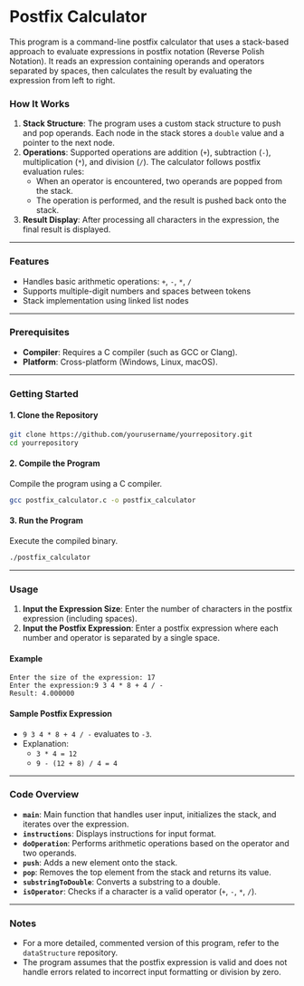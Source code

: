 # Postfix Calculator

This program is a command-line postfix calculator that uses a stack-based approach to evaluate expressions in postfix notation (Reverse Polish Notation). It reads an expression containing operands and operators separated by spaces, then calculates the result by evaluating the expression from left to right.

### How It Works

1. **Stack Structure**: The program uses a custom stack structure to push and pop operands. Each node in the stack stores a `double` value and a pointer to the next node.
2. **Operations**: Supported operations are addition (`+`), subtraction (`-`), multiplication (`*`), and division (`/`). The calculator follows postfix evaluation rules:
   - When an operator is encountered, two operands are popped from the stack.
   - The operation is performed, and the result is pushed back onto the stack.
3. **Result Display**: After processing all characters in the expression, the final result is displayed.

---

### Features

- Handles basic arithmetic operations: `+`, `-`, `*`, `/`
- Supports multiple-digit numbers and spaces between tokens
- Stack implementation using linked list nodes

---

### Prerequisites

- **Compiler**: Requires a C compiler (such as GCC or Clang).
- **Platform**: Cross-platform (Windows, Linux, macOS).

---

### Getting Started

#### 1. Clone the Repository
```bash
git clone https://github.com/yourusername/yourrepository.git
cd yourrepository
```

#### 2. Compile the Program
Compile the program using a C compiler.
```bash
gcc postfix_calculator.c -o postfix_calculator
```

#### 3. Run the Program
Execute the compiled binary.
```bash
./postfix_calculator
```

---

### Usage

1. **Input the Expression Size**: Enter the number of characters in the postfix expression (including spaces).
2. **Input the Postfix Expression**: Enter a postfix expression where each number and operator is separated by a single space.

#### Example

```plaintext
Enter the size of the expression: 17
Enter the expression:9 3 4 * 8 + 4 / -
Result: 4.000000
```

#### Sample Postfix Expression

- `9 3 4 * 8 + 4 / -` evaluates to `-3`.
- Explanation:
  - `3 * 4 = 12`
  - `9 - (12 + 8) / 4 = 4`

---

### Code Overview

- **`main`**: Main function that handles user input, initializes the stack, and iterates over the expression.
- **`instructions`**: Displays instructions for input format.
- **`doOperation`**: Performs arithmetic operations based on the operator and two operands.
- **`push`**: Adds a new element onto the stack.
- **`pop`**: Removes the top element from the stack and returns its value.
- **`substringToDouble`**: Converts a substring to a double.
- **`isOperator`**: Checks if a character is a valid operator (`+`, `-`, `*`, `/`).

---

### Notes

- For a more detailed, commented version of this program, refer to the `dataStructure` repository.
- The program assumes that the postfix expression is valid and does not handle errors related to incorrect input formatting or division by zero.
